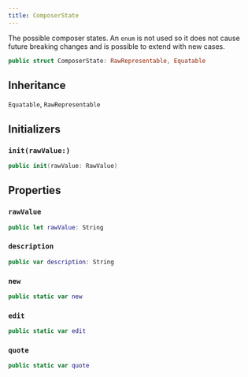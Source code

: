```yaml
---
title: ComposerState
---
```


The possible composer states. An `enum` is not used so it does not cause
future breaking changes and is possible to extend with new cases.

``` swift
public struct ComposerState: RawRepresentable, Equatable 
```

## Inheritance

`Equatable`, `RawRepresentable`

## Initializers

### `init(rawValue:)`

``` swift
public init(rawValue: RawValue) 
```

## Properties

### `rawValue`

``` swift
public let rawValue: String
```

### `description`

``` swift
public var description: String 
```

### `new`

``` swift
public static var new 
```

### `edit`

``` swift
public static var edit 
```

### `quote`

``` swift
public static var quote 
```
